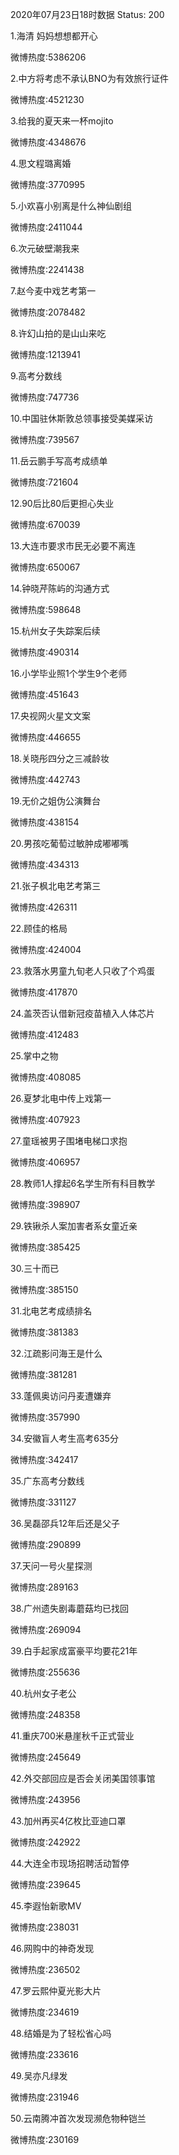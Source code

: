 2020年07月23日18时数据
Status: 200

1.海清 妈妈想想都开心

微博热度:5386206

2.中方将考虑不承认BNO为有效旅行证件

微博热度:4521230

3.给我的夏天来一杯mojito

微博热度:4348676

4.思文程璐离婚

微博热度:3770995

5.小欢喜小别离是什么神仙剧组

微博热度:2411044

6.次元破壁潮我来

微博热度:2241438

7.赵今麦中戏艺考第一

微博热度:2078482

8.许幻山拍的是山山来吃

微博热度:1213941

9.高考分数线

微博热度:747736

10.中国驻休斯敦总领事接受美媒采访

微博热度:739567

11.岳云鹏手写高考成绩单

微博热度:721604

12.90后比80后更担心失业

微博热度:670039

13.大连市要求市民无必要不离连

微博热度:650067

14.钟晓芹陈屿的沟通方式

微博热度:598648

15.杭州女子失踪案后续

微博热度:490314

16.小学毕业照1个学生9个老师

微博热度:451643

17.央视网火星文文案

微博热度:446655

18.关晓彤四分之三减龄妆

微博热度:442743

19.无价之姐伪公演舞台

微博热度:438154

20.男孩吃葡萄过敏肿成嘟嘟嘴

微博热度:434313

21.张子枫北电艺考第三

微博热度:426311

22.顾佳的格局

微博热度:424004

23.救落水男童九旬老人只收了个鸡蛋

微博热度:417870

24.盖茨否认借新冠疫苗植入人体芯片

微博热度:412483

25.掌中之物

微博热度:408085

26.夏梦北电中传上戏第一

微博热度:407923

27.童瑶被男子围堵电梯口求抱

微博热度:406957

28.教师1人撑起6名学生所有科目教学

微博热度:398907

29.铁锹杀人案加害者系女童近亲

微博热度:385425

30.三十而已

微博热度:385150

31.北电艺考成绩排名

微博热度:381383

32.江疏影问海王是什么

微博热度:381281

33.蓬佩奥访问丹麦遭嫌弃

微博热度:357990

34.安徽盲人考生高考635分

微博热度:342417

35.广东高考分数线

微博热度:331127

36.吴磊邵兵12年后还是父子

微博热度:290899

37.天问一号火星探测

微博热度:289163

38.广州遗失剧毒蘑菇均已找回

微博热度:269094

39.白手起家成富豪平均要花21年

微博热度:255636

40.杭州女子老公

微博热度:248358

41.重庆700米悬崖秋千正式营业

微博热度:245649

42.外交部回应是否会关闭美国领事馆

微博热度:243956

43.加州再买4亿枚比亚迪口罩

微博热度:242922

44.大连全市现场招聘活动暂停

微博热度:239645

45.李遐怡新歌MV

微博热度:238031

46.网购中的神奇发现

微博热度:236502

47.罗云熙仲夏光影大片

微博热度:234619

48.结婚是为了轻松省心吗

微博热度:233616

49.吴亦凡绿发

微博热度:231946

50.云南腾冲首次发现濒危物种铠兰

微博热度:230169


